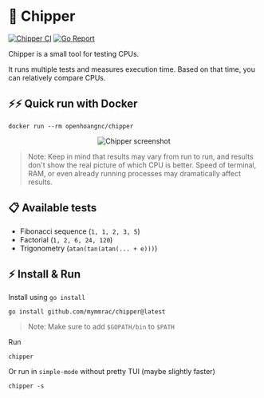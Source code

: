 # 👾 Chipper

[![Chipper CI](https://github.com/mymmrac/chipper/actions/workflows/ci.yaml/badge.svg)](https://github.com/mymmrac/chipper/actions/workflows/ci.yaml)
[![Go Report](https://goreportcard.com/badge/github.com/mymmrac/chipper)](https://goreportcard.com/report/github.com/mymmrac/chipper)

Chipper is a small tool for testing CPUs.

It runs multiple tests and measures execution time. Based on that time, you can relatively compare CPUs.


## ⚡️⚡️ Quick run with Docker

```shell
docker run --rm openhoangnc/chipper
```

<p align="center">
  <img src="docs/chipper-screenshot.png" alt="Chipper screenshot">
</p>

> Note: Keep in mind that results may vary from run to run, and results don't show the real picture of which CPU is
> better. Speed of terminal, RAM, or even already running processes may dramatically affect results.

## 📋 Available tests

- Fibonacci sequence (`1, 1, 2, 3, 5`)
- Factorial (`1, 2, 6, 24, 120`)
- Trigonometry (`atan(tan(atan(... + e)))`)

## ⚡️ Install & Run

Install using `go install`

```shell
go install github.com/mymmrac/chipper@latest
```

> Note: Make sure to add `$GOPATH/bin` to `$PATH`

Run

```shell
chipper
```

Or run in `simple-mode` without pretty TUI (maybe slightly faster)

```shell
chipper -s
```
